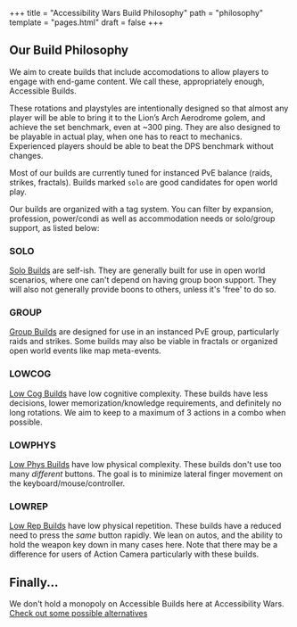+++
title = "Accessibility Wars Build Philosophy"
path = "philosophy"
template = "pages.html"
draft = false
+++

## Our Build Philosophy

We aim to create builds that include accomodations to allow players to engage with end-game content. We call these, appropriately enough, Accessible Builds.

These rotations and playstyles are intentionally designed so that almost any player will be able to bring it to the Lion’s Arch Aerodrome golem,
and achieve the set benchmark, even at ~300 ping. They are also designed to be playable in actual play, when one has to react to mechanics.
Experienced players should be able to beat the DPS benchmark without changes.

Most of our builds are currently tuned for instanced PvE balance (raids, strikes, fractals). Builds marked `solo` are good candidates for open world play.

Our builds are organized with a tag system. You can filter by expansion, profession, power/condi as well as accommodation needs or solo/group support, as listed below:

### SOLO

[Solo Builds](/categories/solo) are self-ish. They are generally built for use in open world scenarios, where one can't depend on having
group boon support.  They will also not generally provide boons to others, unless it's 'free' to do so.

### GROUP

[Group Builds](/categories/group) are designed for use in an instanced PvE group, particularly raids and strikes. Some builds may also be
viable in fractals or organized open world events like map meta-events.

### LOWCOG

[Low Cog Builds](/tags/#lowcog) have low cognitive complexity. These builds have less decisions, lower memorization/knowledge
requirements, and definitely no long rotations. We aim to keep to a maximum of 3 actions in a combo when possible.

### LOWPHYS

[Low Phys Builds](/tags/#lowphys) have low physical complexity. These builds don't use too many _different_ buttons. The goal
is to minimize lateral finger movement on the keyboard/mouse/controller.

### LOWREP

[Low Rep Builds](/tags/#lowrep) have low physical repetition. These builds have a reduced need to press the _same_ button rapidly.
We lean on autos, and the ability to hold the weapon key down in many cases here. Note that there may be a difference for users of Action
Camera particularly with these builds.

## Finally...

We don't hold a monopoly on Accessible Builds here at Accessibility Wars. [Check out some possible alternatives](@/pages/alternatives.md)
